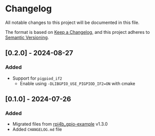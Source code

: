 # Changelog
All notable changes to this project will be documented in this file.

The format is based on [Keep a Changelog](https://keepachangelog.com/en/1.0.0/),
and this project adheres to [Semantic Versioning](https://semver.org/spec/v2.0.0.html).


## [0.2.0] - 2024-08-27

### Added
- Support for `pigpiod_if2`
    - Enable using `-DLIBGPIO_USE_PIGPIOD_IF2=ON` with cmake


## [0.1.0] - 2024-07-26

### Added
- Migrated files from [rpi4b_gpio-example](https://github.com/buildrobotsbetter/rpi4b_gpio-example) v1.3.0
- Added `CHANGELOG.md` file
